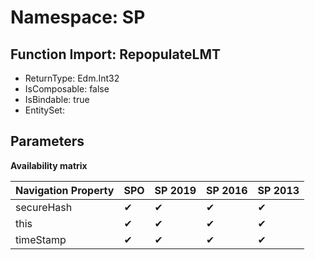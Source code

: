 # Namespace: SP

## Function Import: RepopulateLMT

- ReturnType: Edm.Int32
- IsComposable: false
- IsBindable: true
- EntitySet: 

## Parameters

**Availability matrix**

Navigation Property | SPO | SP 2019 | SP 2016 | SP 2013
----------|-----|---------|---------|--------
secureHash | ✔ | ✔ | ✔ | ✔
this | ✔ | ✔ | ✔ | ✔
timeStamp | ✔ | ✔ | ✔ | ✔
